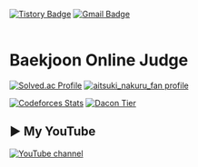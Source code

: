 [![Tistory Badge](https://img.shields.io/badge/백준%20풀이%20tistory-555263?style=flat&logoColor=white)](https://rev-noa.tistory.com/)
[![Gmail Badge](https://img.shields.io/badge/Gmail-D14836?style=flat&logo=Gmail&logoColor=white)](fotmdhdn@jj.ac.kr)
<br>
<br>
# Baekjoon Online Judge
[![Solved.ac Profile](http://mazassumnida.wtf/api/v2/generate_badge?boj=aitsuki_nakuru_fan)](https://solved.ac/aitsuki_nakuru_fan)
[![aitsuki_nakuru_fan profile](http://mazandi.herokuapp.com/api?handle=aitsuki_nakuru_fan&theme=warm)](https://www.acmicpc.net/user/aitsuki_nakuru_fan)

[![Codeforces Stats](https://codeforces-readme-stats.vercel.app/api/card?username=rmfchqhdms)](https://codeforces.com/profile/rmfchqhdms)
[![Dacon Tier](https://img.shields.io/badge/Dacon%20Tier-Beginner-brightgreen?style=flat-square)](https://dacon.io/members/글초보은)



## ▶️ My YouTube  
[![YouTube channel](https://github.com/user-attachments/assets/56a696c9-d763-400e-a0da-9635cc669f21)](https://www.youtube.com/@noa-g2t2b/videos)
